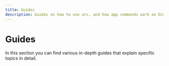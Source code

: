 ```yaml
---
title: Guides
description: Guides on how to use arc, and how app commands work on Discord
---
```


# Guides

In this section you can find various in-depth guides that explain specific topics in detail.
